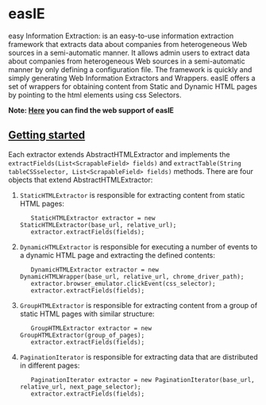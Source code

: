 # easIE
easy Information Extraction: is an easy-to-use information extraction framework that extracts data about companies from heterogeneous Web sources in a semi-automatic manner. It allows admin users to extract data about companies from heterogeneous Web sources in a semi-automatic manner by only defining a configuration file. The framework is quickly and simply generating Web Information Extractors and Wrappers. easIE offers a set of wrappers for obtaining content from Static and Dynamic HTML pages by pointing to the html elements using css Selectors.

**Note: [Here](http://easie.iti.gr) you can find the web support of easIE**
<h2><u>Getting started</u></h2>

Each extractor extends AbstractHTMLExtractor and implements the `extractFields(List<ScrapableField> fields)` and `extractTable(String tableCSSselector, List<ScrapableField> fields)` methods. There are four objects that extend AbstractHTMLExtractor:

1. `StaticHTMLExtractor` is responsible for extracting content from static HTML pages:

          StaticHTMLExtractor extractor = new StaticHTMLExtractor(base_url, relative_url);
          extractor.extractFields(fields);

2. `DynamicHTMLExtractor` is responsible for executing a number of events to a dynamic HTML page and extracting the defined contents: 

          DynamicHTMLExtractor extractor = new DynamicHTMLWrapper(base_url, relative_url, chrome_driver_path);
          extractor.browser_emulator.clickEvent(css_selector);
          extractor.extractFields(fields);

3. `GroupHTMLExtractor` is responsible for extracting content from a group of static HTML pages with similar structure:

          GroupHTMLExtractor extractor = new GroupHTMLExtractor(group_of_pages);
          extractor.extractFields(fields);
          
4. `PaginationIterator` is responsible for extracting data that are distributed in different pages:

          PaginationIterator extractor = new PaginationIterator(base_url, relative_url, next_page_selector);
          extractor.extractFields(fields);
          
